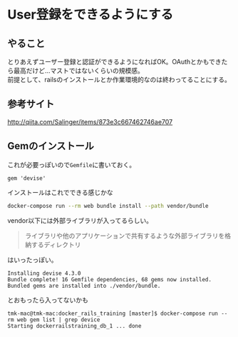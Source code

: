# User登録をできるようにする

## やること

とりあえずユーザー登録と認証ができるようになればOK。OAuthとかもできたら最高だけど…マストではないくらいの規模感。  
前提として、railsのインストールとか作業環境的なのは終わってることにする。

## 参考サイト

http://qiita.com/Salinger/items/873e3c667462746ae707

## Gemのインストール

これが必要っぽいので`Gemfile`に書いておく。

```Gemfile
gem 'devise'
```

インストールはこれでできる感じかな
```bash
docker-compose run --rm web bundle install --path vendor/bundle
```

vendor以下には外部ライブラリが入ってるらしい。
> ライブラリや他のアプリケーションで共有するような外部ライブラリを格納するディレクトリ

はいったっぽい。
```
Installing devise 4.3.0
Bundle complete! 16 Gemfile dependencies, 68 gems now installed.
Bundled gems are installed into ./vendor/bundle.
```

とおもったら入ってないかも
```
tmk-mac@tmk-mac:docker_rails_training [master]$ docker-compose run --rm web gem list | grep device
Starting dockerrailstraining_db_1 ... done
```
